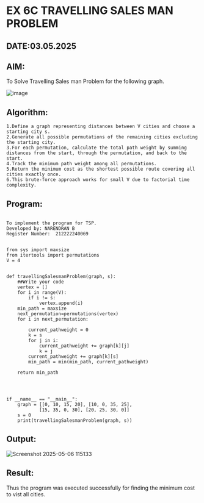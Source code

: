 # EX 6C TRAVELLING SALES MAN PROBLEM
## DATE:03.05.2025
## AIM:
To Solve Travelling Sales man Problem for the following graph.

![image](https://github.com/user-attachments/assets/653921a4-3d7b-4691-9b41-735e80f7af0b)

## Algorithm:
```
1.Define a graph representing distances between V cities and choose a starting city s.
2.Generate all possible permutations of the remaining cities excluding the starting city.
3.For each permutation, calculate the total path weight by summing distances from the start, through the permutation, and back to the start.
4.Track the minimum path weight among all permutations.
5.Return the minimum cost as the shortest possible route covering all cities exactly once.
6.This brute-force approach works for small V due to factorial time complexity.
```
## Program:
```

To implement the program for TSP.
Developed by: NARENDRAN B
Register Number:  212222240069


from sys import maxsize
from itertools import permutations
V = 4
 

def travellingSalesmanProblem(graph, s):
    ##Write your code
    vertex = [] 
    for i in range(V): 
        if i != s: 
            vertex.append(i) 
    min_path = maxsize 
    next_permutation=permutations(vertex)
    for i in next_permutation:

        current_pathweight = 0
        k = s 
        for j in i: 
            current_pathweight += graph[k][j] 
            k = j 
        current_pathweight += graph[k][s] 
        min_path = min(min_path, current_pathweight) 
         
    return min_path
   
 
 

if __name__ == "__main__":
    graph = [[0, 10, 15, 20], [10, 0, 35, 25],
            [15, 35, 0, 30], [20, 25, 30, 0]]
    s = 0
    print(travellingSalesmanProblem(graph, s))
```

## Output:
![Screenshot 2025-05-06 115133](https://github.com/user-attachments/assets/85b4d8a7-d453-4a9c-a176-40714b7d37f8)

## Result:
Thus the program was executed successfully for finding the minimum cost to vist all cities.

